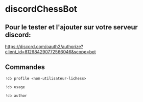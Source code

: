 # discordChessBot

## Pour le tester et l'ajouter sur votre serveur discord: <br>
https://discord.com/oauth2/authorize?client_id=812684290772566046&scope=bot

## Commandes
```
!cb profile <nom-utilisateur-lichess>
```


```
!cb usage
```
```
!cb author
```
